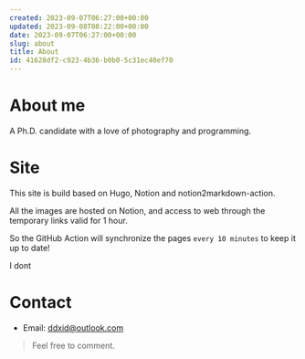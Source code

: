 ```yaml
---
created: 2023-09-07T06:27:00+00:00
updated: 2023-09-08T08:22:00+00:00
date: 2023-09-07T06:27:00+00:00
slug: about
title: About
id: 41628df2-c923-4b36-b0b0-5c31ec40ef70
---
```


# About me

A Ph.D. candidate with a love of photography and programming.

# Site

This site is build based on Hugo, Notion and notion2markdown-action.

All the images are hosted on Notion, and access to web through the temporary links valid for 1 hour.

So the GitHub Action will synchronize the pages `every 10 minutes` to keep it up to date!

I dont

# Contact

- Email: ddxid@outlook.com

> Feel free to comment.
